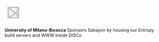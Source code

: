 ---
---
![Logo of University of Milano-Bicocca](/img/sponsor/bicocca.png)

**University of Milano-Bicocca**
Sponsors Sabayon by housing our Entropy build servers and WWW inside DISCo
